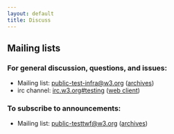 ```yaml
---
layout: default
title: Discuss
---
```


## Mailing lists

### For general discussion, questions, and issues:

* Mailing list: [public-test-infra@w3.org](mailto:public-test-infra@w3.org) ([archives](http://lists.w3.org/Archives/Public/public-test-infra/))
* irc channel: [irc.w3.org#testing](irc://irc.w3.org:6667/#testing) ([web client](http://irc.w3.org/?channels=testing))

### To subscribe to announcements:

* Mailing list: [public-testtwf@w3.org](mailto:public-testtwf@w3.org) ([archives](http://lists.w3.org/Archives/Public/public-testtwf/))
